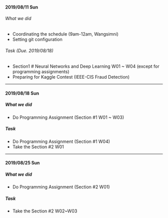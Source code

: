 #### 2019/08/11 Sun

###### What we did
- Coordinating the schedule (9am-12am, Wangsimni)
- Setting git configuration

###### Task (Due. 2019/08/18)
- Section1 # Neural Networks and Deep Learning W01 ~ W04 (except for programming assignments)
- Preparing for Kaggle Contest (IEEE-CIS Fraud Detection)


---

#### 2019/08/18 Sun

##### What we did
- Do Programming Assignment (Section #1 W01 ~ W03)

##### Task
- Do Programming Assignment (Section #1 W04)
- Take the Section #2 W01


---

#### 2019/08/25 Sun

##### What we did
- Do Programming Assignment (Section #2 W01)

##### Task
- Take the Section #2 W02~W03
